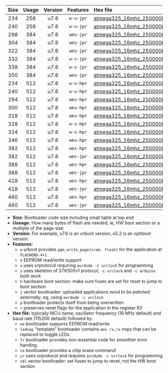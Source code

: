 |Size|Usage|Version|Features|Hex file|
|:-:|:-:|:-:|:-:|:--|
|234|256|u7.6|`w-u-jpr`|[atmega325_16mhz_250000bps_ur_vbl.hex](https://raw.githubusercontent.com/stefanrueger/urboot/main/atmega325_16mhz_250000bps_ur_vbl.hex)|
|240|256|u7.6|`w-u-jpr`|[atmega325_16mhz_250000bps_lednop_ur_vbl.hex](https://raw.githubusercontent.com/stefanrueger/urboot/main/atmega325_16mhz_250000bps_lednop_ur_vbl.hex)|
|298|384|u7.6|`weu-jpr`|[atmega325_16mhz_250000bps_ee_ur_vbl.hex](https://raw.githubusercontent.com/stefanrueger/urboot/main/atmega325_16mhz_250000bps_ee_ur_vbl.hex)|
|304|384|u7.6|`weu-jpr`|[atmega325_16mhz_250000bps_ee_lednop_ur_vbl.hex](https://raw.githubusercontent.com/stefanrueger/urboot/main/atmega325_16mhz_250000bps_ee_lednop_ur_vbl.hex)|
|322|384|u7.6|`weu-jpr`|[atmega325_16mhz_250000bps_ee_lednop_fr_ur_vbl.hex](https://raw.githubusercontent.com/stefanrueger/urboot/main/atmega325_16mhz_250000bps_ee_lednop_fr_ur_vbl.hex)|
|332|384|u7.6|`w-s-jpr`|[atmega325_16mhz_250000bps_vbl.hex](https://raw.githubusercontent.com/stefanrueger/urboot/main/atmega325_16mhz_250000bps_vbl.hex)|
|338|384|u7.6|`w-s-jpr`|[atmega325_16mhz_250000bps_lednop_vbl.hex](https://raw.githubusercontent.com/stefanrueger/urboot/main/atmega325_16mhz_250000bps_lednop_vbl.hex)|
|350|384|u7.6|`weu-jpr`|[atmega325_16mhz_250000bps_ee_lednop_fr_ce_ur_vbl.hex](https://raw.githubusercontent.com/stefanrueger/urboot/main/atmega325_16mhz_250000bps_ee_lednop_fr_ce_ur_vbl.hex)|
|234|512|u7.6|`w-u-hpr`|[atmega325_16mhz_250000bps_ur.hex](https://raw.githubusercontent.com/stefanrueger/urboot/main/atmega325_16mhz_250000bps_ur.hex)|
|240|512|u7.6|`w-u-hpr`|[atmega325_16mhz_250000bps_lednop_ur.hex](https://raw.githubusercontent.com/stefanrueger/urboot/main/atmega325_16mhz_250000bps_lednop_ur.hex)|
|294|512|u7.6|`weu-hpr`|[atmega325_16mhz_250000bps_ee_ur.hex](https://raw.githubusercontent.com/stefanrueger/urboot/main/atmega325_16mhz_250000bps_ee_ur.hex)|
|300|512|u7.6|`weu-hpr`|[atmega325_16mhz_250000bps_ee_lednop_ur.hex](https://raw.githubusercontent.com/stefanrueger/urboot/main/atmega325_16mhz_250000bps_ee_lednop_ur.hex)|
|318|512|u7.6|`weu-hpr`|[atmega325_16mhz_250000bps_ee_lednop_fr_ur.hex](https://raw.githubusercontent.com/stefanrueger/urboot/main/atmega325_16mhz_250000bps_ee_lednop_fr_ur.hex)|
|328|512|u7.6|`w-s-hpr`|[atmega325_16mhz_250000bps.hex](https://raw.githubusercontent.com/stefanrueger/urboot/main/atmega325_16mhz_250000bps.hex)|
|334|512|u7.6|`w-s-hpr`|[atmega325_16mhz_250000bps_lednop.hex](https://raw.githubusercontent.com/stefanrueger/urboot/main/atmega325_16mhz_250000bps_lednop.hex)|
|346|512|u7.6|`weu-hpr`|[atmega325_16mhz_250000bps_ee_lednop_fr_ce_ur.hex](https://raw.githubusercontent.com/stefanrueger/urboot/main/atmega325_16mhz_250000bps_ee_lednop_fr_ce_ur.hex)|
|382|512|u7.6|`wes-hpr`|[atmega325_16mhz_250000bps_ee.hex](https://raw.githubusercontent.com/stefanrueger/urboot/main/atmega325_16mhz_250000bps_ee.hex)|
|382|512|u7.6|`wes-jpr`|[atmega325_16mhz_250000bps_ee_vbl.hex](https://raw.githubusercontent.com/stefanrueger/urboot/main/atmega325_16mhz_250000bps_ee_vbl.hex)|
|388|512|u7.6|`wes-hpr`|[atmega325_16mhz_250000bps_ee_lednop.hex](https://raw.githubusercontent.com/stefanrueger/urboot/main/atmega325_16mhz_250000bps_ee_lednop.hex)|
|388|512|u7.6|`wes-jpr`|[atmega325_16mhz_250000bps_ee_lednop_vbl.hex](https://raw.githubusercontent.com/stefanrueger/urboot/main/atmega325_16mhz_250000bps_ee_lednop_vbl.hex)|
|418|512|u7.6|`wes-hpr`|[atmega325_16mhz_250000bps_ee_lednop_fr.hex](https://raw.githubusercontent.com/stefanrueger/urboot/main/atmega325_16mhz_250000bps_ee_lednop_fr.hex)|
|418|512|u7.6|`wes-jpr`|[atmega325_16mhz_250000bps_ee_lednop_fr_vbl.hex](https://raw.githubusercontent.com/stefanrueger/urboot/main/atmega325_16mhz_250000bps_ee_lednop_fr_vbl.hex)|
|460|512|u7.6|`wes-hpr`|[atmega325_16mhz_250000bps_ee_lednop_fr_ce.hex](https://raw.githubusercontent.com/stefanrueger/urboot/main/atmega325_16mhz_250000bps_ee_lednop_fr_ce.hex)|
|460|512|u7.6|`wes-jpr`|[atmega325_16mhz_250000bps_ee_lednop_fr_ce_vbl.hex](https://raw.githubusercontent.com/stefanrueger/urboot/main/atmega325_16mhz_250000bps_ee_lednop_fr_ce_vbl.hex)|

- **Size:** Bootloader code size including small table at top end
- **Useage:** How many bytes of flash are needed, ie, HW boot section or a multiple of the page size
- **Version:** For example, u7.6 is an urboot version, o5.2 is an optiboot version
- **Features:**
  + `w` urboot provides `pgm_write_page(sram, flash)` for the application at `FLASHEND-4+1`
  + `e` EEPROM read/write support
  + `u` uses urprotocol requiring `avrdude -c urclock` for programming
  + `s` uses skeleton of STK500v1 protocol; `-c urclock` and `-c arduino` both work
  + `h` hardware boot section: make sure fuses are set for reset to jump to boot section
  + `j` vector bootloader: uploaded applications *need to be patched externally*, eg, using `avrdude -c urclock`
  + `p` bootloader protects itself from being overwritten
  + `r` preserves reset flags for the application in the register R2
- **Hex file:** typically MCU name, oscillator frequency (16 MHz default) and baud rate (115200 default) followed by
  + `ee` bootloader supports EEPROM read/write
  + `lednop` "template" bootloader contains `mov rx,rx` nops that can be replaced to toggle LEDs
  + `fr` bootloader provides non-essential code for smoother error handing
  + `ce` bootloader provides a chip erase command
  + `ur` uses urprotocol and requires `avrdude -c urclock` for programming
  + `vbl` vector bootloader: set fuses to jump to reset, not the HW boot section
